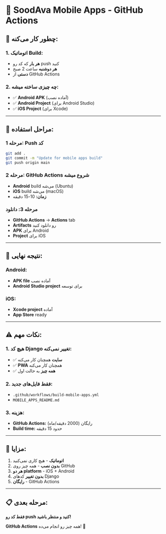 # 📱 SoodAva Mobile Apps - GitHub Actions

## 🎯 **چطور کار می‌کنه:**

### **1. اتوماتیک Build:**
- **هر بار** که کد رو push کنید
- **هر دوشنبه** ساعت 2 صبح
- **دستی** از GitHub Actions

### **2. چه چیزی ساخته میشه:**
- ✅ **Android APK** (آماده نصب)
- ✅ **Android Project** (برای Android Studio)
- ✅ **iOS Project** (برای Xcode)

---

## 🚀 **مراحل استفاده:**

### **مرحله 1: Push کد**
```bash
git add .
git commit -m "Update for mobile apps build"
git push origin main
```

### **مرحله 2: GitHub Actions شروع میشه**
- **Android** build می‌شه (Ubuntu)
- **iOS** build می‌شه (macOS)
- **زمان:** 10-15 دقیقه

### **مرحله 3: دانلود**
- **GitHub Actions** → **Actions** tab
- **Artifacts** رو دانلود کنید
- **APK** برای Android
- **Project** برای iOS

---

## 📱 **نتیجه نهایی:**

### **Android:**
- **APK file** آماده نصب
- **Android Studio project** برای توسعه

### **iOS:**
- **Xcode project** آماده
- **App Store** ready

---

## ⚠️ **نکات مهم:**

### **1. هیچ کد Django تغییر نمی‌کنه:**
- ✅ **سایت** همچنان کار می‌کنه
- ✅ **PWA** همچنان کار می‌کنه
- ✅ **همه چیز** به حالت اول

### **2. فقط فایل‌های جدید:**
- `.github/workflows/build-mobile-apps.yml`
- `MOBILE_APPS_README.md`

### **3. هزینه:**
- **GitHub Actions:** رایگان (2000 دقیقه/ماه)
- **Build time:** حدود 15 دقیقه

---

## 🎉 **مزایا:**

1. **اتوماتیک** - هیچ کاری نمی‌کنید
2. **بدون نصب** - همه چیز روی GitHub
3. **هر دو platform** - iOS + Android
4. **بدون تغییر** کدهای Django
5. **رایگان** - GitHub Actions

---

## 📋 **مرحله بعدی:**

**فقط کد رو push کنید و منتظر باشید!**

**GitHub Actions** همه چیز رو انجام می‌ده! 🚀
